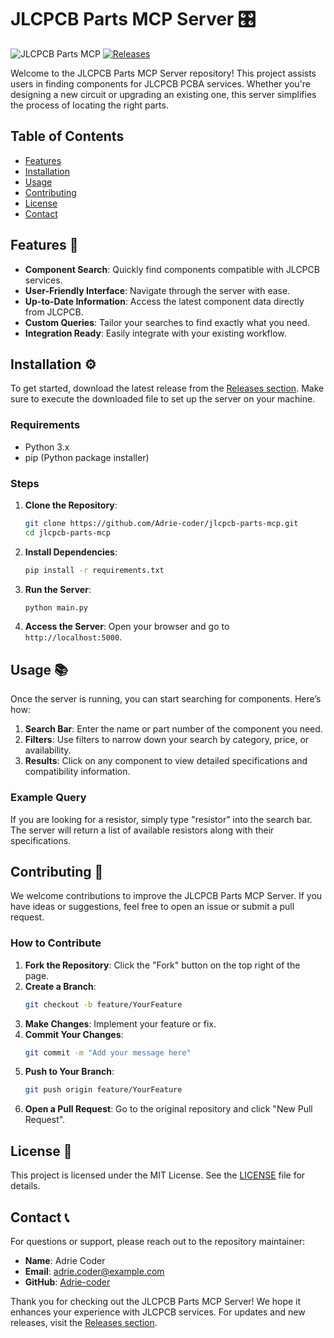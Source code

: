 # JLCPCB Parts MCP Server 🎛️

![JLCPCB Parts MCP](https://img.shields.io/badge/JLCPCB%20Parts%20MCP-v1.0-blue.svg)
[![Releases](https://img.shields.io/badge/releases-latest-orange.svg)](https://github.com/Adrie-coder/jlcpcb-parts-mcp/releases)

Welcome to the JLCPCB Parts MCP Server repository! This project assists users in finding components for JLCPCB PCBA services. Whether you're designing a new circuit or upgrading an existing one, this server simplifies the process of locating the right parts.

## Table of Contents
- [Features](#features)
- [Installation](#installation)
- [Usage](#usage)
- [Contributing](#contributing)
- [License](#license)
- [Contact](#contact)

## Features 🌟

- **Component Search**: Quickly find components compatible with JLCPCB services.
- **User-Friendly Interface**: Navigate through the server with ease.
- **Up-to-Date Information**: Access the latest component data directly from JLCPCB.
- **Custom Queries**: Tailor your searches to find exactly what you need.
- **Integration Ready**: Easily integrate with your existing workflow.

## Installation ⚙️

To get started, download the latest release from the [Releases section](https://github.com/Adrie-coder/jlcpcb-parts-mcp/releases). Make sure to execute the downloaded file to set up the server on your machine.

### Requirements

- Python 3.x
- pip (Python package installer)

### Steps

1. **Clone the Repository**:
   ```bash
   git clone https://github.com/Adrie-coder/jlcpcb-parts-mcp.git
   cd jlcpcb-parts-mcp
   ```

2. **Install Dependencies**:
   ```bash
   pip install -r requirements.txt
   ```

3. **Run the Server**:
   ```bash
   python main.py
   ```

4. **Access the Server**: Open your browser and go to `http://localhost:5000`.

## Usage 📚

Once the server is running, you can start searching for components. Here’s how:

1. **Search Bar**: Enter the name or part number of the component you need.
2. **Filters**: Use filters to narrow down your search by category, price, or availability.
3. **Results**: Click on any component to view detailed specifications and compatibility information.

### Example Query

If you are looking for a resistor, simply type "resistor" into the search bar. The server will return a list of available resistors along with their specifications.

## Contributing 🤝

We welcome contributions to improve the JLCPCB Parts MCP Server. If you have ideas or suggestions, feel free to open an issue or submit a pull request.

### How to Contribute

1. **Fork the Repository**: Click the "Fork" button on the top right of the page.
2. **Create a Branch**: 
   ```bash
   git checkout -b feature/YourFeature
   ```
3. **Make Changes**: Implement your feature or fix.
4. **Commit Your Changes**: 
   ```bash
   git commit -m "Add your message here"
   ```
5. **Push to Your Branch**: 
   ```bash
   git push origin feature/YourFeature
   ```
6. **Open a Pull Request**: Go to the original repository and click "New Pull Request".

## License 📄

This project is licensed under the MIT License. See the [LICENSE](LICENSE) file for details.

## Contact 📞

For questions or support, please reach out to the repository maintainer:

- **Name**: Adrie Coder
- **Email**: adrie.coder@example.com
- **GitHub**: [Adrie-coder](https://github.com/Adrie-coder)

Thank you for checking out the JLCPCB Parts MCP Server! We hope it enhances your experience with JLCPCB services. For updates and new releases, visit the [Releases section](https://github.com/Adrie-coder/jlcpcb-parts-mcp/releases).